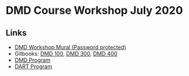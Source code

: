 # DMD Course Workshop July 2020

## Links

- [DMD Workshop Mural \(Password protected\)](https://app.mural.co/t/dmd3028/m/dmd3028/1594826042167/3ff99ecc8d824187d4f877dc64fb8b6acee316f3)
- Gitbooks: [DMD 100](https://dmd-program.github.io/dmd-100-su19/), [DMD 300](https://dmd-program.github.io/dmd-300-sp20/), [DMD 400](https://dmd-program.github.io/dmd-400-sp20/)
- [DMD Program](https://bulletins.psu.edu/undergraduate/colleges/arts-architecture/digital-multimedia-design-bdes/)
- [DART Program](https://bulletins.psu.edu/undergraduate/colleges/arts-architecture/digital-arts-media-design-bdes/#programrequirementstext)
